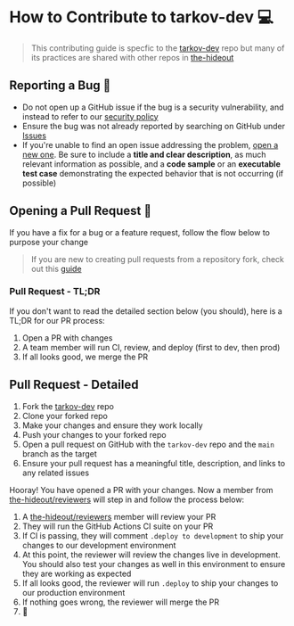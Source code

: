 # How to Contribute to tarkov-dev 💻

> This contributing guide is specfic to the [tarkov-dev](https://github.com/the-hideout/tarkov-dev) repo but many of its practices are shared with other repos in [the-hideout](https://github.com/the-hideout)

## Reporting a Bug 🐛

-   Do not open up a GitHub issue if the bug is a security vulnerability, and instead to refer to our [security policy](SECURITY.md)
-   Ensure the bug was not already reported by searching on GitHub under [Issues](https://github.com/the-hideout/tarkov-dev/issues)
-   If you're unable to find an open issue addressing the problem, [open a new one](https://github.com/the-hideout/tarkov-dev/issues/new). Be sure to include a **title and clear description**, as much relevant information as possible, and a **code sample** or an **executable test case** demonstrating the expected behavior that is not occurring (if possible)

## Opening a Pull Request 🌟

If you have a fix for a bug or a feature request, follow the flow below to purpose your change

> If you are new to creating pull requests from a repository fork, check out this [guide](https://docs.github.com/en/pull-requests/collaborating-with-pull-requests/proposing-changes-to-your-work-with-pull-requests/creating-a-pull-request-from-a-fork)

### Pull Request - TL;DR

If you don't want to read the detailed section below (you should), here is a TL;DR for our PR process:

1. Open a PR with changes
2. A team member will run CI, review, and deploy (first to dev, then prod)
3. If all looks good, we merge the PR

## Pull Request - Detailed

1. Fork the [tarkov-dev](https://github.com/the-hideout/tarkov-dev) repo
2. Clone your forked repo
3. Make your changes and ensure they work locally
4. Push your changes to your forked repo
5. Open a pull request on GitHub with the `tarkov-dev` repo and the `main` branch as the target
6. Ensure your pull request has a meaningful title, description, and links to any related issues

Hooray! You have opened a PR with your changes. Now a member from [the-hideout/reviewers](https://github.com/orgs/the-hideout/teams/reviewers) will step in and follow the process below:

1. A [the-hideout/reviewers](https://github.com/orgs/the-hideout/teams/reviewers) member will review your PR
2. They will run the GitHub Actions CI suite on your PR
3. If CI is passing, they will comment `.deploy to development` to ship your changes to our development environment
4. At this point, the reviewer will review the changes live in development. You should also test your changes as well in this environment to ensure they are working as expected
5. If all looks good, the reviewer will run `.deploy` to ship your changes to our production environment
6. If nothing goes wrong, the reviewer will merge the PR
7. 🎉
